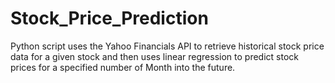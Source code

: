 # Stock_Price_Prediction
 Python script uses the Yahoo Financials API to retrieve historical stock price data for a given stock and then uses linear regression to predict stock prices for a specified number of Month into the future.
